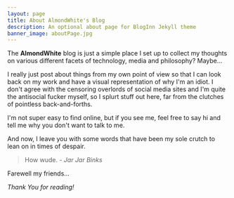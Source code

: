 ```yaml
---
layout: page
title: About AlmondWhite's Blog
description: An optional about page for BlogInn Jekyll theme
banner_image: aboutPage.jpg
---
```


The **AlmondWhite** blog is just a simple place I set up to collect my thoughts on various different facets of technology, media and philosophy? Maybe...

I really just post about things from my own point of view so that I can look back on my work and have a visual representation of why I'm an idiot. I don't agree with the censoring overlords of social media sites and I'm quite the antisocial fucker myself, so I splurt stuff out here, far from the clutches of pointless back-and-forths.

I'm not super easy to find online, but if you see me, feel free to say hi and tell me why you don't want to talk to me. 

And now, I leave you with some words that have been my sole crutch to lean on in times of despair. 

>How wude. <cite> - Jar Jar Binks</cite>

Farewell my friends... 




*Thank You for reading!*
